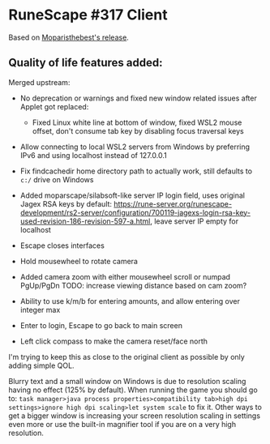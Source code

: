 # RuneScape #317 Client

Based on [Moparisthebest's release](https://www.moparisthebest.com/downloads/rs317.rar).

## Quality of life features added:
Merged upstream:
- No deprecation or warnings and fixed new window related issues after Applet got replaced:
  - Fixed Linux white line at bottom of window, fixed WSL2 mouse offset, don't consume tab key by disabling focus traversal keys
- Allow connecting to local WSL2 servers from Windows by preferring IPv6 and using localhost instead of 127.0.0.1
- Fix findcachedir home directory path to actually work, still defaults to `c:/` drive on Windows

- Added moparscape/silabsoft-like server IP login field, uses original Jagex RSA keys by default: https://rune-server.org/runescape-development/rs2-server/configuration/700119-jagexs-login-rsa-key-used-revision-186-revision-597-a.html, leave server IP empty for localhost
- Escape closes interfaces
- Hold mousewheel to rotate camera
- Added camera zoom with either mousewheel scroll or numpad PgUp/PgDn TODO: increase viewing distance based on cam zoom?
- Ability to use k/m/b for entering amounts, and allow entering over integer max
- Enter to login, Escape to go back to main screen
- Left click compass to make the camera reset/face north

I'm trying to keep this as close to the original client as possible by only adding simple QOL.

Blurry text and a small window on Windows is due to resolution scaling having no effect (125% by default). When running the game you should go to: `task manager>java process properties>compatibility tab>high dpi settings>ignore high dpi scaling>let system scale` to fix it. Other ways to get a bigger window is increasing your screen resolution scaling in settings even more or use the built-in magnifier tool if you are on a very high resolution.
